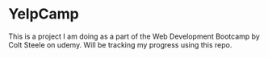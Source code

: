 # YelpCamp


This is a project I am doing as a part of the Web Development Bootcamp by Colt Steele on udemy.
Will be tracking my progress using this repo.